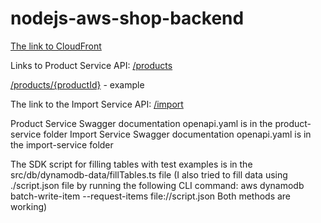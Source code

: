 # nodejs-aws-shop-backend

[The link to CloudFront](https://d2za0p8r8k37bf.cloudfront.net/)

Links to Product Service API: [/products](https://ic4qlwt2a5.execute-api.eu-west-1.amazonaws.com/products)

[/products/{productId}](https://ic4qlwt2a5.execute-api.eu-west-1.amazonaws.com/products/1a2b3c4d-1234-5678-abcd-1234567890ab) - example

The link to the Import Service API: [/import](https://wo9elbcrc1.execute-api.eu-west-1.amazonaws.com/import?name=testfile.csv)

Product Service Swagger documentation openapi.yaml is in the product-service folder
Import Service Swagger documentation openapi.yaml is in the import-service folder

The SDK script for filling tables with test examples is in the src/db/dynamodb-data/fillTables.ts file
(I also tried to fill data using ./script.json file by running the following CLI command:
aws dynamodb batch-write-item --request-items file://script.json
Both methods are working)
